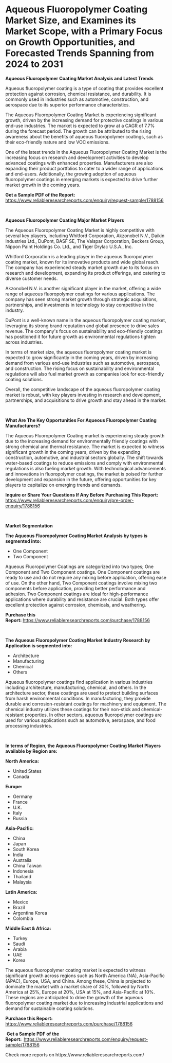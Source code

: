 <p><h1>Aqueous Fluoropolymer Coating Market Size, and Examines its Market Scope, with a Primary Focus on Growth Opportunities, and Forecasted Trends Spanning from 2024 to 2031</h1></p><p><strong>Aqueous Fluoropolymer Coating Market Analysis and Latest Trends</strong></p>
<p><p>Aqueous fluoropolymer coating is a type of coating that provides excellent protection against corrosion, chemical resistance, and durability. It is commonly used in industries such as automotive, construction, and aerospace due to its superior performance characteristics.</p><p>The Aqueous Fluoropolymer Coating Market is experiencing significant growth, driven by the increasing demand for protective coatings in various end-use industries. The market is expected to grow at a CAGR of 7.7% during the forecast period. The growth can be attributed to the rising awareness about the benefits of aqueous fluoropolymer coatings, such as their eco-friendly nature and low VOC emissions.</p><p>One of the latest trends in the Aqueous Fluoropolymer Coating Market is the increasing focus on research and development activities to develop advanced coatings with enhanced properties. Manufacturers are also expanding their product portfolios to cater to a wider range of applications and end-users. Additionally, the growing adoption of aqueous fluoropolymer coatings in emerging markets is expected to drive further market growth in the coming years.</p></p>
<p><strong>Get a Sample PDF of the Report:&nbsp;</strong> <a href="https://www.reliableresearchreports.com/enquiry/request-sample/1788156">https://www.reliableresearchreports.com/enquiry/request-sample/1788156</a></p>
<p>&nbsp;</p>
<p><strong>Aqueous Fluoropolymer Coating Major Market Players</strong></p>
<p><p>The Aqueous Fluoropolymer Coating Market is highly competitive with several key players, including Whitford Corporation, Akzonobel N.V., Daikin Industries Ltd., DuPont, BASF SE, The Valspar Corporation, Beckers Group, Nippon Paint Holdings Co. Ltd., and Tiger Drylac U.S.A., Inc.</p><p>Whitford Corporation is a leading player in the aqueous fluoropolymer coating market, known for its innovative products and wide global reach. The company has experienced steady market growth due to its focus on research and development, expanding its product offerings, and catering to diverse customer needs. </p><p>Akzonobel N.V. is another significant player in the market, offering a wide range of aqueous fluoropolymer coatings for various applications. The company has seen strong market growth through strategic acquisitions, partnerships, and investments in technology to stay competitive in the industry.</p><p>DuPont is a well-known name in the aqueous fluoropolymer coating market, leveraging its strong brand reputation and global presence to drive sales revenue. The company's focus on sustainability and eco-friendly coatings has positioned it for future growth as environmental regulations tighten across industries.</p><p>In terms of market size, the aqueous fluoropolymer coating market is expected to grow significantly in the coming years, driven by increasing demand from various end-use industries such as automotive, aerospace, and construction. The rising focus on sustainability and environmental regulations will also fuel market growth as companies look for eco-friendly coating solutions.</p><p>Overall, the competitive landscape of the aqueous fluoropolymer coating market is robust, with key players investing in research and development, partnerships, and acquisitions to drive growth and stay ahead in the market.</p></p>
<p>&nbsp;</p>
<p><strong>What Are The Key Opportunities For Aqueous Fluoropolymer Coating Manufacturers?</strong></p>
<p><p>The Aqueous Fluoropolymer Coating market is experiencing steady growth due to the increasing demand for environmentally friendly coatings with strong chemical and thermal resistance. The market is expected to witness significant growth in the coming years, driven by the expanding construction, automotive, and industrial sectors globally. The shift towards water-based coatings to reduce emissions and comply with environmental regulations is also fueling market growth. With technological advancements and innovations in fluoropolymer coatings, the market is poised for further development and expansion in the future, offering opportunities for key players to capitalize on emerging trends and demands.</p></p>
<p><strong>Inquire or Share Your Questions If Any Before Purchasing This Report:</strong> <a href="https://www.reliableresearchreports.com/enquiry/pre-order-enquiry/1788156">https://www.reliableresearchreports.com/enquiry/pre-order-enquiry/1788156</a></p>
<p>&nbsp;</p>
<p><strong>Market Segmentation</strong></p>
<p><strong>The Aqueous Fluoropolymer Coating Market Analysis by types is segmented into:</strong></p>
<p><ul><li>One Component</li><li>Two Component</li></ul></p>
<p><p>Aqueous Fluoropolymer Coatings are categorized into two types; One Component and Two Component coatings. One Component coatings are ready to use and do not require any mixing before application, offering ease of use. On the other hand, Two Component coatings involve mixing two components before application, providing better performance and adhesion. Two Component coatings are ideal for high-performance applications where durability and resistance are crucial. Both types offer excellent protection against corrosion, chemicals, and weathering.</p></p>
<p><strong>Purchase this Report:&nbsp;</strong><a href="https://www.reliableresearchreports.com/purchase/1788156">https://www.reliableresearchreports.com/purchase/1788156</a></p>
<p>&nbsp;</p>
<p><strong>The Aqueous Fluoropolymer Coating Market Industry Research by Application is segmented into:</strong></p>
<p><ul><li>Architecture</li><li>Manufacturing</li><li>Chemical</li><li>Others</li></ul></p>
<p><p>Aqueous fluoropolymer coatings find application in various industries including architecture, manufacturing, chemical, and others. In the architecture sector, these coatings are used to protect building surfaces from harsh environmental conditions. In manufacturing, they provide durable and corrosion-resistant coatings for machinery and equipment. The chemical industry utilizes these coatings for their non-stick and chemical-resistant properties. In other sectors, aqueous fluoropolymer coatings are used for various applications such as automotive, aerospace, and food processing industries.</p></p>
<p>&nbsp;</p>
<p><strong>In terms of Region, the Aqueous Fluoropolymer Coating Market Players available by Region are:</strong></p>
<p>
    <p> <strong> North America: </strong>
        <ul>
            <li>United States</li>
            <li>Canada</li>
        </ul>
        </p> 
    <p> <strong> Europe: </strong>
        <ul>
            <li>Germany</li>
            <li>France</li>
            <li>U.K.</li>
            <li>Italy</li>
            <li>Russia</li>
        </ul>
        </p> 
    <p> <strong> Asia-Pacific: </strong>
        <ul>
            <li>China</li>
            <li>Japan</li>
            <li>South Korea</li>
            <li>India</li>
            <li>Australia</li>
            <li>China Taiwan</li>
            <li>Indonesia</li>
            <li>Thailand</li>
            <li>Malaysia</li>
        </ul>
        </p> 
    <p> <strong> Latin America: </strong>
        <ul>
            <li>Mexico</li>
            <li>Brazil</li>
            <li>Argentina Korea</li>
            <li>Colombia</li>
        </ul>
        </p> 
    <p> <strong> Middle East & Africa: </strong>
        <ul>
            <li>Turkey</li>
            <li>Saudi</li>
            <li>Arabia</li>
            <li>UAE</li>
            <li>Korea</li>
        </ul>
    </p>
    </p>
<p><p>The aqueous fluoropolymer coating market is expected to witness significant growth across regions such as North America (NA), Asia-Pacific (APAC), Europe, USA, and China. Among these, China is projected to dominate the market with a market share of 30%, followed by North America at 25%, Europe at 20%, USA at 15%, and Asia-Pacific at 10%. These regions are anticipated to drive the growth of the aqueous fluoropolymer coating market due to increasing industrial applications and demand for sustainable coating solutions.</p></p>
<p><strong>Purchase this Report: </strong><a href="https://www.reliableresearchreports.com/purchase/1788156">https://www.reliableresearchreports.com/purchase/1788156</a></p>
<p>&nbsp;<strong>Get a Sample PDF of the Report:&nbsp;&nbsp;</strong><a href="https://www.reliableresearchreports.com/enquiry/request-sample/1788156">https://www.reliableresearchreports.com/enquiry/request-sample/1788156</a></p>
<p><strong></strong></p>
<p>Check more reports on https://www.reliableresearchreports.com/</p>